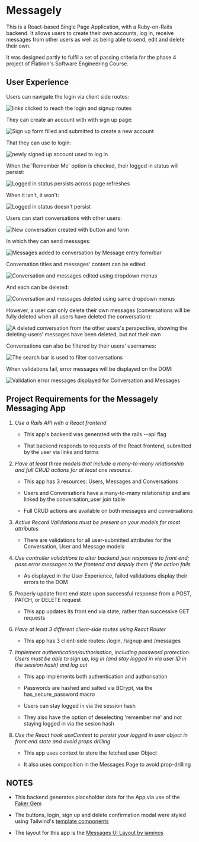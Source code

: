 # Messagely

This is a React-based Single Page Application, with a Ruby-on-Rails backend. It allows users to create their own accounts, log in, receive messages from other users as well as being able to send, edit and delete their own. 

It was designed partly to fulfil a set of passing criteria for the phase 4 project of Flatiron's Software Engineering Course.


## User Experience

Users can navigate the login via client side routes:

![links clicked to reach the login and signup routes](./gifs/client-side-routing.gif)

They can create an account with with sign up page:

![Sign up form filled and submitted to create a new account](./gifs/sign-up.gif)

That they can use to login:

![newly signed up account used to log in](./gifs/login.gif)

When the 'Remember Me' option is checked, their logged in status will persist:

![Logged in status persists across page refreshes](./gifs/remember-me-checked.gif)

When it isn't, it won't:

![Logged in status doesn't persist](./gifs/remember-me-unchecked.gif)

Users can start conversations with other users:

![New conversation created with button and form](./gifs/starting-a-new-conversations.gif)

In which they can send messages:

![Messages added to conversation by Message entry form/bar](./gifs/sending-messages.gif)

Conversation titles and messages' content can be edited:

![Conversation and messages edited using dropdown menus](./gifs/editing-conversations-and-messages.gif)

And each can be deleted:

![Conversation and messages deleted using same dropdown menus](./gifs/deleting-conversations-and-messages.gif)

However, a user can only delete their own messages (conversations will be fully deleted when all users have deleted the conversation):

![A deleted conversation from the other users's perspective, showing the deleting-users' messages have been deleted, but not their own](./gifs/showing-users-can-only-delete-their-own-messages.gif)

Conversations can also be filtered by their users' usernames:

![The search bar is used to filter conversations](./gifs/filter-conversations.gif)

When validations fail, error messages will be displayed on the DOM:

![Validation error messages displayed for Conversation and Messages](./gifs/displaying-errors-to-the-dom.gif)


## Project Requirements for the Messagely Messaging App


1) *Use a Rails API with a React frontend*

   - This app's backend was generated with the rails --api flag
    
   - That backend responds to requests of the React frontend, submitted by the user via links and forms


2)  *Have at least three models that include a many-to-many relationship and full CRUD actions for at least one resource.*

    -  This app has 3 resources: Users, Messages and Conversations
    
    - Users and Conversations have a many-to-many relationship and are linked by the conversation_user join table

    - Full CRUD actions are available on both messages and conversations

3) *Active Record Validations must be present on your models for most attributes*

   - There are validations for all user-submitted attributes for the Conversation, User and Message models


4) *Use controller validations to alter backend json responses to front end; pass error messages to the frontend and dispaly them if the action fails*

   - As displayed in the User Experience, failed validations display their errors to the DOM

5) Properly update front end state upon successful response from a POST, PATCH, or DELETE request

    - This app updates its front end via state, rather than successive GET requests 

6) *Have at least 3 different client-side routes using React Router*

   - This app has 3 client-side routes: /login, /signup and /messages

7) *Implement authentication/authorisation, including password protection. Users must be able to sign up, log in (and stay logged in via user ID in the session hash) and log out*

   - This app implements both authentication and authorisation

   - Passwords are hashed and salted via BCrypt, via the has_secure_password macro

   - Users can stay logged in via the session hash

   - They also have the option of deselecting 'remember me' and *not* staying logged in via the sesion hash


8) *Use the React hook useContext to persist your logged in user object in front end state and avoid props drilling*

   - This app uses context to store the fetched user Object

   - It also uses composition in the Messages Page to avoid prop-drilling




## NOTES

- This backend generates placeholder data for the App via use of the [Faker Gem](https://github.com/faker-ruby/faker)

- The buttons, login, sign up and delete confirmation modal were styled using Tailwind's [template components](https://tailwindui.com/components)

- The layout for this app is the [Messages UI Layout by iaminos](https://tailwindcomponents.com/component/messages-ui-layout)